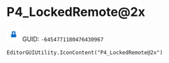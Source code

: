 # P4_LockedRemote@2x
![](/img/P4_LockedRemote@2x.png)
GUID: `-6454771180476430967`
```
EditorGUIUtility.IconContent("P4_LockedRemote@2x")
```
